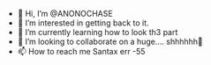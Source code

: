 - 👋 Hi, I’m @ANONOCHASE
- 👀 I’m interested in getting back to it.
- 🌱 I’m currently learning how to look th3 part
- 💞️ I’m looking to collaborate on a huge.... shhhhhh🤫
- 📫 How to reach me Santax err -55

<!---
ANONOCHASE/ANONOCHASE is a ✨ special ✨ repository because its `README.md` (this file) appears on your GitHub profile.
You can click the Preview link to take a look at your changes.
--->
